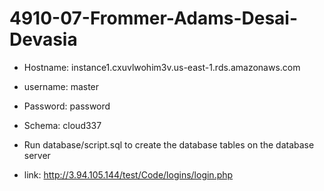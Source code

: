 # 4910-07-Frommer-Adams-Desai-Devasia

- Hostname: instance1.cxuvlwohim3v.us-east-1.rds.amazonaws.com
- username: master 
- Password: password 
- Schema: cloud337 


- Run database/script.sql to create the database tables on the database server

- link: http://3.94.105.144/test/Code/logins/login.php 
